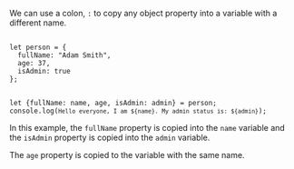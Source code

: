 We can use a colon, `:` to copy
any object property into
a variable with a different name.


<Editor lang="javascript">
<code>
let person = {
  fullName: "Adam Smith",
  age: 37,
  isAdmin: true
};

let {fullName: name, age, isAdmin: admin} = person;
console.log(`Hello everyone, I am ${name}. My admin status is: ${admin}`);
</code>
</Editor>

In this example, the `fullName`
property is copied into the `name`
variable and the `isAdmin` property is
copied into the `admin` variable.

The `age` property is copied
to the variable with the same name.